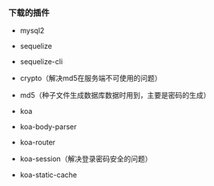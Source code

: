 ### 下载的插件
- mysql2
- sequelize
- sequelize-cli

- crypto（解决md5在服务端不可使用的问题）
- md5（种子文件生成数据库数据时用到，主要是密码的生成）
- koa
- koa-body-parser
- koa-router
- koa-session（解决登录密码安全的问题）
- koa-static-cache
